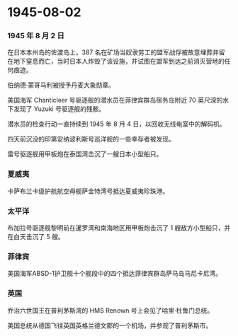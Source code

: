 # 1945-08-02

### 1945 年 8 月 2 日

在日本本州岛的佐渡岛上，387
名在矿场当奴隶劳工的盟军战俘被故意埋葬并留在地下窒息而亡，当时日本人炸毁了该设施，并试图在盟军到达之前消灭营地的任何痕迹。

伯纳德·蒙哥马利被授予丹麦大象勋章。

美国海军 Chanticleer 号驱逐舰的潜水员在菲律宾群岛宿务岛附近 70
英尺深的水下发现了 Yuzuki 号驱逐舰的残骸。

潜水员的检查行动一直持续到 1945 年 8 月 4 日，以回收无线电室中的解码机。

四天前沉没的印第安纳波利斯号巡洋舰的一些幸存者被发现。

雷号驱逐舰用甲板炮在泰国湾击沉了一艘日本小型船只。

### 夏威夷

卡萨布兰卡级护航航空母舰萨金特湾号抵达夏威夷珍珠港。

### 太平洋

布加拉号驱逐舰黎明前在暹罗湾和南海地区用甲板炮击沉了 1
艘敌方小型船只，并在白天击沉了 5 艘。

### 菲律宾

美国海军ABSD-1护卫舰十个舰段中的四个抵达菲律宾群岛萨马岛马尼卡尼湾。

### 英国

乔治六世国王在普利茅斯湾的 HMS Renown 号上会见了哈里·杜鲁门总统。

美国总统从德国飞往英国英格兰德文郡的一个机场，并参观了普利茅斯市。